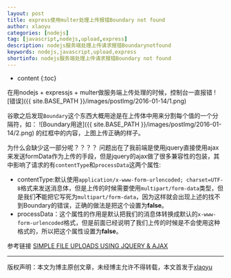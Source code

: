 ```yaml
---
layout: post
title: express使用multer处理上传报错Boundary not found
author: xlaoyu
categories: [nodejs]
tag: [javascript,nodejs,upload,express]
description: nodejs服务端处理上传请求报错Boundarynotfound
keywords: nodejs,javascript,upload,express
shortinfo: nodejs服务端处理上传请求报错Boundary not found
---
```


* content
{:toc}

在用nodejs + expressjs + multer做服务端上传处理的时候，控制台一直报错
![错误]({{ site.BASE_PATH }}/images/postImg/2016-01-14/1.png)



谷歌之后发现`Boundary`这个东西大概用途是在上传体中用来分割每个值的一个分隔符，如：
![Boundary用途]({{ site.BASE_PATH }}/images/postImg/2016-01-14/2.png)
的红框中的内容，上图上传正确的样子。

为什么会缺少这一部分呢？？？？
问题出在了我前端是使用jquery直接使用ajax来发送formData作为上传的手段，但是jquery的ajax做了很多兼容性的包装，其中影响了请求的有`contentType`和`processData`这两个属性:

* contentType:默认使用`application/x-www-form-urlencoded; charset=UTF-8`格式来发送消息体，但是上传的时候需要使用`multipart/form-data`类型，但是我们**不**能把它写死为`multipart/form-data`，因为这样就会出现上述的找不到Boundary的错误，正确的做法是把这个设置为**false**。
* processData：这个属性的作用是默认把我们的消息体转换成默认的`x-www-form-urlencoded`格式，但是前面已经说明了我们上传的时候是不会使用这种格式的，所以把这个属性设置为**false**。

参考链接
[SIMPLE FILE UPLOADS USING JQUERY & AJAX](http://abandon.ie/notebook/simple-file-uploads-using-jquery-ajax)

-------

版权声明：本文为博主原创文章，未经博主允许不得转载，本文首发于[xlaoyu](https://www.xlaoyu.info)
